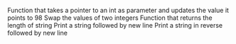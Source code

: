 Function that takes a pointer to an int as parameter and updates the value it points to 98
Swap the values of two integers
Function that returns the length of string
Print a string followed by new line
Print a string in reverse followed by new line
